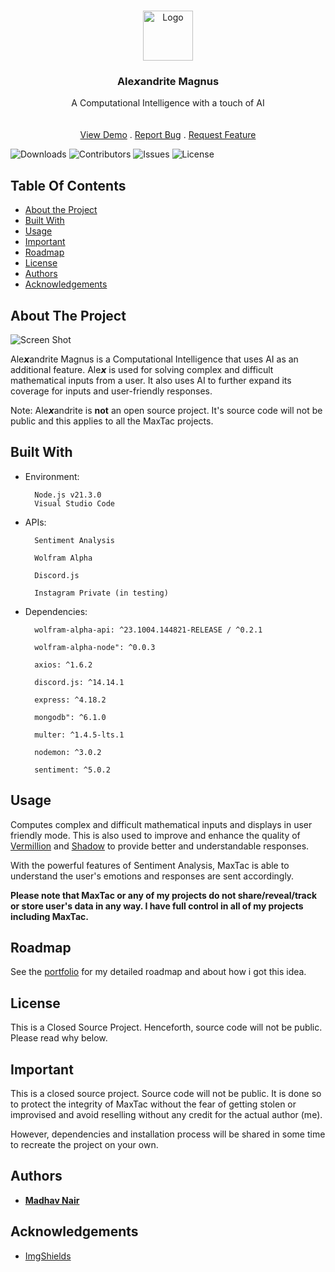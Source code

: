 <br/>
<p align="center">
  <a href="https://github.com/theoneandonlyshadow/Alexandrite-Magnus">
    <img src="images/logo.png" alt="Logo" width="80" height="80">
  </a>

  <h3 align="center">Ale𝙭andrite Magnus</h3>

  <p align="center">
    A Computational Intelligence with a touch of AI
    <br/>
    <br/>
    <br/>
    <a href="https://github.com/theoneandonlyshadow/Alexandrite-Magnus">View Demo</a>
    .
    <a href="https://github.com/theoneandonlyshadow/Alexandrite-Magnus/issues">Report Bug</a>
    .
    <a href="https://github.com/theoneandonlyshadow/Alexandrite-Magnus/issues">Request Feature</a>
  </p>
</p>

![Downloads](https://img.shields.io/github/downloads/theoneandonlyshadow/Alexandrite-Magnus/total) ![Contributors](https://img.shields.io/github/contributors/ShaanCoding/ReadME-Generator?color=dark-green) ![Issues](https://img.shields.io/github/issues/ShaanCoding/ReadME-Generator) ![License](https://img.shields.io/github/license/ShaanCoding/ReadME-Generator) 

## Table Of Contents

* [About the Project](#about-the-project)
* [Built With](#built-with)
* [Usage](#usage)
* [Important](#important)
* [Roadmap](#roadmap)
* [License](#license)
* [Authors](#authors)
* [Acknowledgements](#acknowledgements)

## About The Project

![Screen Shot](images/screenshot.png)

Ale𝙭andrite Magnus is a Computational Intelligence that uses AI as an additional feature. Ale𝙭 is used for solving complex and difficult mathematical inputs from a user. It also uses AI to further expand its coverage for inputs and user-friendly responses.

Note: Ale𝙭andrite is **not** an open source project. It's source code will not be public and this applies to all the MaxTac projects.

## Built With

- Environment:

        Node.js v21.3.0
        Visual Studio Code

- APIs:
  
        Sentiment Analysis

        Wolfram Alpha

        Discord.js

        Instagram Private (in testing)

- Dependencies:
  
        wolfram-alpha-api: ^23.1004.144821-RELEASE / ^0.2.1

        wolfram-alpha-node": ^0.0.3

        axios: ^1.6.2

        discord.js: ^14.14.1

        express: ^4.18.2

        mongodb": ^6.1.0

        multer: ^1.4.5-lts.1

        nodemon: ^3.0.2

        sentiment: ^5.0.2

## Usage

Computes complex and difficult mathematical inputs and displays in user friendly mode. This is also used to improve and enhance the quality of [Vermillion](https://github.com/theoneandonlyshadow/Scarlett-Vermillion/) and [Shadow](https://github.com/theoneandonlyshado/Maximus-Shadow/) to provide better and understandable responses.

With the powerful features of Sentiment Analysis, MaxTac is able to understand the user's emotions and responses are sent accordingly.

**Please note that MaxTac or any of my projects do not share/reveal/track or store user's data in any way. I have full control in all of my projects including MaxTac.**

## Roadmap

See the [portfolio](https://theoneandonlyshadow.github.io/madhav.github.io/) for my detailed roadmap and about how i got this idea.

## License

This is a Closed Source Project. Henceforth, source code will not be public. Please read why below.

## Important

This is a closed source project. Source code will not be public. It is done so to protect the integrity of MaxTac without the fear of getting stolen or improvised and avoid reselling without any credit for the actual author (me).

However, dependencies and installation process will be shared in some time to recreate the project on your own.

## Authors

* **[Madhav Nair](https://github.com/theoneandonlyshadow/)**

## Acknowledgements

* [ImgShields](https://shields.io/)

